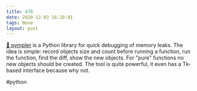 ```yaml
---
title: 478
date: 2020-12-03 16:28:01
tags: None
layout: post
---
```


[🐍 pympler](https://pympler.readthedocs.io/en/latest/) is a Python library for quick debugging of memory leaks. The idea is simple: record objects size and count before running a function, run the function, find the diff, show the new objects. For "pure" functions no new objects should be created. The tool is quite powerful, it even has a Tk-based interface because why not.

#python
